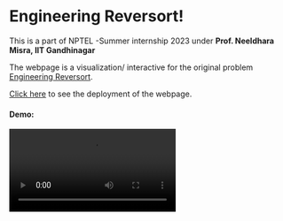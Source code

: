 # Engineering Reversort!



This is a part of NPTEL -Summer internship 2023 under **Prof. Neeldhara Misra, IIT Gandhinagar**

The webpage is a visualization/ interactive for the original problem [Engineering Reversort](https://codingcompetitions.withgoogle.com/codejam/round/000000000043580a/00000000006d12d7). 

[Click here](https://harshbardolia01.github.io/Engineering-Reversort/) to see the deployment of the webpage.



#### Demo:

<video src="./assets/Demo.mp4"></video>
